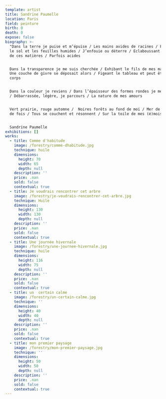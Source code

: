 ```yaml
---
template: artist
title: Sandrine Paumelle
location: Paris
field: peinture
birth: 0
death: 0
expose: false
biography: >-
  "Dans la terre je puise et m’épuise / Les mains avides de racines / Fouillant
  le sol et les feuilles humides / J’enfouie ou déterre / Eclaboussant la toile
  de ces matières / Parfois acides


  Dans la transparence je me suis cherchée / Exhibant le fils de mes marais /
  Une couche de givre se déposait alors / Figeant le tableau et peut être mon
  corps


  Dans la couleur je reviens / Dans l’épaisseur des formes rondes je me souviens
  / Débarrassée, légère, je parcours / La nature de mes amours


  Vert prairie, rouge automne /  Noires forêts au fond de moi / Mer de ciel tant
  de fois / Tous se couchent et résonnent / Sur la toile de mes (é)mois"


  Sandrine Paumelle
exhibitions: []
works:
  - title: Comme d'habitude
    image: /forestry/comme-dhabitude.jpg
    technique: huile
    dimensions:
      height: 70
      width: 65
      depth: null
    description: ''
    price: .nan
    sold: false
    contextual: true
  - title: Je voudrais rencontrer cet arbre
    image: /forestry/je-voudrais-rencontrer-cet-arbre.jpg
    technique: Huile
    dimensions:
      height: 130
      width: 130
      depth: null
    description: ''
    price: .nan
    sold: false
    contextual: true
  - title: Une journée hivernale
    image: /forestry/une-journee-hivernale.jpg
    technique: huile
    dimensions:
      height: 116
      width: 75
      depth: null
    description: ''
    price: .nan
    sold: false
    contextual: true
  - title: un  certain calme
    image: /forestry/un-certain-calme.jpg
    technique: ''
    dimensions:
      height: 40
      width: 40
      depth: null
    description: ''
    price: .nan
    sold: false
    contextual: true
  - title: mon premier paysage
    image: /forestry/mon-premier-paysage.jpg
    technique: ''
    dimensions:
      height: 50
      width: 50
      depth: null
    description: ''
    price: .nan
    sold: false
    contextual: true
---
```



